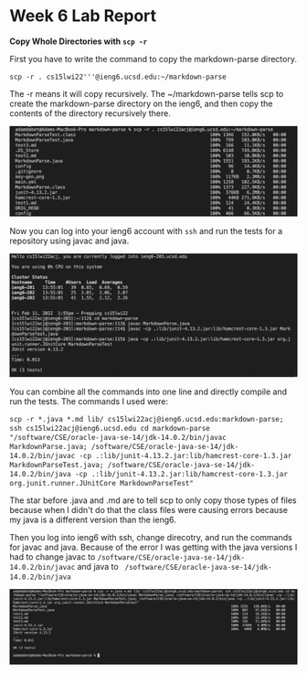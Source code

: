 # Week 6 Lab Report 

**Copy Whole Directories with ```scp -r```**


First you have to write the command to copy the markdown-parse directory.
```
scp -r . cs15lwi22'''@ieng6.ucsd.edu:~/markdown-parse
```
The -r means it will copy recursively. The ~/markdown-parse tells scp to create the markdown-parse directory on the ieng6, and then copy the contents of the directory recursively there.

![image](copy.png)



Now you can log into your ieng6 account with ```ssh``` and run the tests for a repository using javac and java.

![image](run-tests.png)




You can combine all the commands into one line and directly compile and run the tests.
The commands I used were:
```
scp -r *.java *.md lib/ cs15lwi22acj@ieng6.ucsd.edu:markdown-parse; ssh cs15lwi22acj@ieng6.ucsd.edu cd markdown-parse "/software/CSE/oracle-java-se-14/jdk-14.0.2/bin/javac MarkdownParse.java; /software/CSE/oracle-java-se-14/jdk-14.0.2/bin/javac -cp .:lib/junit-4.13.2.jar:lib/hamcrest-core-1.3.jar MarkdownParseTest.java; /software/CSE/oracle-java-se-14/jdk-14.0.2/bin/java -cp .:lib/junit-4.13.2.jar:lib/hamcrest-core-1.3.jar org.junit.runner.JUnitCore MarkdownParseTest"
```

The star before .java and .md are to tell scp to only copy those types of files because when I didn't do that the class files were causing errors because my java is a different version than the ieng6. 

Then you log into ieng6 with ssh, change direcotry, and run the commands for javac and java. Because of the error I was getting with the java versions I had to change javac to ```/software/CSE/oracle-java-se-14/jdk-14.0.2/bin/javac```
and java to ``` /software/CSE/oracle-java-se-14/jdk-14.0.2/bin/java```



![image](one-line.png)